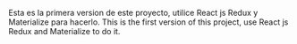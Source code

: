 Esta es la primera version de este proyecto, utilice React js Redux y Materialize para hacerlo.
This is the first version of this project, use React js Redux and Materialize to do it.
